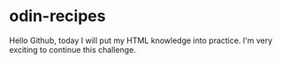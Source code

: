 # odin-recipes
Hello Github, today I will put my HTML knowledge into practice. I'm very exciting to continue this challenge.